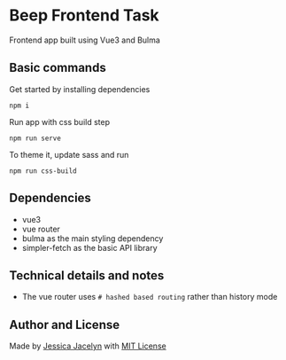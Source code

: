 # Beep Frontend Task
Frontend app built using Vue3 and Bulma

## Basic commands
Get started by installing dependencies
```shell
npm i
```

Run app with css build step
```shell
npm run serve
```

To theme it, update sass and run
```shell
npm run css-build
```

## Dependencies
- vue3
- vue router
- bulma as the main styling dependency
- simpler-fetch as the basic API library


## Technical details and notes
- The vue router uses `# hashed based routing` rather than history mode


## Author and License
Made by [Jessica Jacelyn](https://github.com/jessicajacelyn) with [MIT License](./LICENSE)